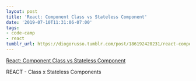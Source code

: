 ```yaml
---
layout: post
title: 'React: Component Class vs Stateless Component'
date: '2019-07-10T11:31:06-07:00'
tags:
- code-camp
- react
tumblr_url: https://diogorusso.tumblr.com/post/186192420231/react-component-class-vs-stateless-component
---
```

[React: Component Class vs Stateless Component](https://itnext.io/react-component-class-vs-stateless-component-e3797c7d23ab)  

REACT - Class x Stateless Components
